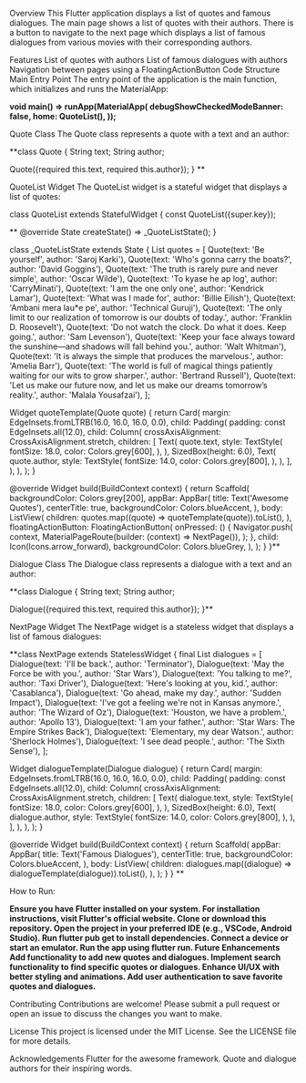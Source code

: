 Overview
This Flutter application displays a list of quotes and famous dialogues. The main page shows a list of quotes with their authors. There is a button to navigate to the next page which displays a list of famous dialogues from various movies with their corresponding authors.

Features
List of quotes with authors
List of famous dialogues with authors
Navigation between pages using a FloatingActionButton
Code Structure
Main Entry Point
The entry point of the application is the main function, which initializes and runs the MaterialApp:

**void main() => runApp(MaterialApp(
  debugShowCheckedModeBanner: false,
  home: QuoteList(),
));**

Quote Class
The Quote class represents a quote with a text and an author:

**class Quote {
  String text;
  String author;

  Quote({required this.text, required this.author});
}
**

QuoteList Widget
The QuoteList widget is a stateful widget that displays a list of quotes:

class QuoteList extends StatefulWidget {
  const QuoteList({super.key});

**  @override
  State<QuoteList> createState() => _QuoteListState();
}

class _QuoteListState extends State<QuoteList> {
  List<Quote> quotes = [
    Quote(text: 'Be yourself', author: 'Saroj Karki'),
    Quote(text: 'Who\'s gonna carry the boats?', author: 'David Goggins'),
    Quote(text: 'The truth is rarely pure and never simple', author: 'Oscar Wilde'),
    Quote(text: 'To kyase he ap log', author: 'CarryMinati'),
    Quote(text: 'I am the one only one', author: 'Kendrick Lamar'),
    Quote(text: 'What was I made for', author: 'Billie Eilish'),
    Quote(text: 'Ambani mera lau*e pe', author: 'Technical Guruji'),
    Quote(text: 'The only limit to our realization of tomorrow is our doubts of today.', author: 'Franklin D. Roosevelt'),
    Quote(text: 'Do not watch the clock. Do what it does. Keep going.', author: 'Sam Levenson'),
    Quote(text: 'Keep your face always toward the sunshine—and shadows will fall behind you.', author: 'Walt Whitman'),
    Quote(text: 'It is always the simple that produces the marvelous.', author: 'Amelia Barr'),
    Quote(text: 'The world is full of magical things patiently waiting for our wits to grow sharper.', author: 'Bertrand Russell'),
    Quote(text: 'Let us make our future now, and let us make our dreams tomorrow’s reality.', author: 'Malala Yousafzai'),
  ];

  Widget quoteTemplate(Quote quote) {
    return Card(
      margin: EdgeInsets.fromLTRB(16.0, 16.0, 16.0, 0.0),
      child: Padding(
        padding: const EdgeInsets.all(12.0),
        child: Column(
          crossAxisAlignment: CrossAxisAlignment.stretch,
          children: <Widget>[
            Text(
              quote.text,
              style: TextStyle(
                fontSize: 18.0,
                color: Colors.grey[600],
              ),
            ),
            SizedBox(height: 6.0),
            Text(
              quote.author,
              style: TextStyle(
                fontSize: 14.0,
                color: Colors.grey[800],
              ),
            ),
          ],
        ),
      ),
    );
  }

  @override
  Widget build(BuildContext context) {
    return Scaffold(
      backgroundColor: Colors.grey[200],
      appBar: AppBar(
        title: Text('Awesome Quotes'),
        centerTitle: true,
        backgroundColor: Colors.blueAccent,
      ),
      body: ListView(
        children: quotes.map((quote) => quoteTemplate(quote)).toList(),
      ),
      floatingActionButton: FloatingActionButton(
        onPressed: () {
          Navigator.push(
            context,
            MaterialPageRoute(builder: (context) => NextPage()),
          );
        },
        child: Icon(Icons.arrow_forward),
        backgroundColor: Colors.blueGrey,
      ),
    );
  }
}**

Dialogue Class
The Dialogue class represents a dialogue with a text and an author:

**class Dialogue {
  String text;
  String author;

  Dialogue({required this.text, required this.author});
}**

NextPage Widget
The NextPage widget is a stateless widget that displays a list of famous dialogues:

**class NextPage extends StatelessWidget {
  final List<Dialogue> dialogues = [
    Dialogue(text: 'I\'ll be back.', author: 'Terminator'),
    Dialogue(text: 'May the Force be with you.', author: 'Star Wars'),
    Dialogue(text: 'You talking to me?', author: 'Taxi Driver'),
    Dialogue(text: 'Here\'s looking at you, kid.', author: 'Casablanca'),
    Dialogue(text: 'Go ahead, make my day.', author: 'Sudden Impact'),
    Dialogue(text: 'I\'ve got a feeling we\'re not in Kansas anymore.', author: 'The Wizard of Oz'),
    Dialogue(text: 'Houston, we have a problem.', author: 'Apollo 13'),
    Dialogue(text: 'I am your father.', author: 'Star Wars: The Empire Strikes Back'),
    Dialogue(text: 'Elementary, my dear Watson.', author: 'Sherlock Holmes'),
    Dialogue(text: 'I see dead people.', author: 'The Sixth Sense'),
  ];

  Widget dialogueTemplate(Dialogue dialogue) {
    return Card(
      margin: EdgeInsets.fromLTRB(16.0, 16.0, 16.0, 0.0),
      child: Padding(
        padding: const EdgeInsets.all(12.0),
        child: Column(
          crossAxisAlignment: CrossAxisAlignment.stretch,
          children: <Widget>[
            Text(
              dialogue.text,
              style: TextStyle(
                fontSize: 18.0,
                color: Colors.grey[600],
              ),
            ),
            SizedBox(height: 6.0),
            Text(
              dialogue.author,
              style: TextStyle(
                fontSize: 14.0,
                color: Colors.grey[800],
              ),
            ),
          ],
        ),
      ),
    );
  }

  @override
  Widget build(BuildContext context) {
    return Scaffold(
      appBar: AppBar(
        title: Text('Famous Dialogues'),
        centerTitle: true,
        backgroundColor: Colors.blueAccent,
      ),
      body: ListView(
        children: dialogues.map((dialogue) => dialogueTemplate(dialogue)).toList(),
      ),
    );
  }
}
**

How to Run:

**Ensure you have Flutter installed on your system. For installation instructions, visit Flutter's official website.
Clone or download this repository.
Open the project in your preferred IDE (e.g., VSCode, Android Studio).
Run flutter pub get to install dependencies.
Connect a device or start an emulator.
Run the app using flutter run.
Future Enhancements
Add functionality to add new quotes and dialogues.
Implement search functionality to find specific quotes or dialogues.
Enhance UI/UX with better styling and animations.
Add user authentication to save favorite quotes and dialogues.**

Contributing
Contributions are welcome! Please submit a pull request or open an issue to discuss the changes you want to make.

License
This project is licensed under the MIT License. See the LICENSE file for more details.

Acknowledgements
Flutter for the awesome framework.
Quote and dialogue authors for their inspiring words.

